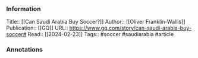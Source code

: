 
### Information
Title:: [[Can Saudi Arabia Buy Soccer?]]
Author:: [[Oliver Franklin-Wallis]]
Publication:: [[GQ]]
URL:: https://www.gq.com/story/can-saudi-arabia-buy-soccer#
Read:: [[2024-02-23]]
Tags:: #soccer #saudiarabia 
#article

### Annotations
